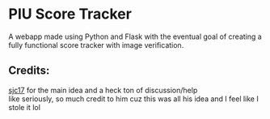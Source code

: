 # PIU Score Tracker

A webapp made using Python and Flask with the eventual goal of creating a fully functional score tracker with image verification.

## Credits:

[sjc17](https://github.com/sjc17) for the main idea and a heck ton of discussion/help  
like seriously, so much credit to him cuz this was all his idea and I feel like I stole it lol
